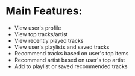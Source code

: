 # Main Features:
- View user's profile
- View top tracks/artist
- View recently played tracks
- View user's playlists and saved tracks
- Recommend tracks based on user's top items
- Recommend artist based on user's top artist
- Add to playlist or saved recommended tracks
